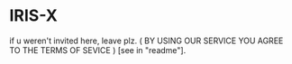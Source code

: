 # IRIS-X
if u weren't invited here, leave plz. ( BY USING OUR SERVICE YOU AGREE TO THE TERMS OF SEVICE ) [see in "readme"].
